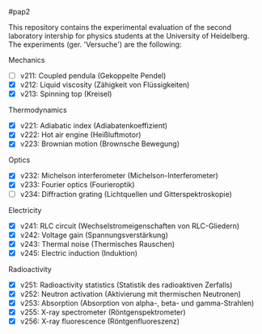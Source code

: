 #pap2

This repository contains the experimental evaluation of the second laboratory intership for physics students at the University of Heidelberg. The experiments (ger. 'Versuche') are the following:

Mechanics

- [ ] v211: Coupled pendula (Gekoppelte Pendel)
- [x] v212: Liquid viscosity (Zähigkeit von Flüssigkeiten)
- [x] v213: Spinning top (Kreisel)

Thermodynamics

- [x] v221: Adiabatic index (Adiabatenkoeffizient)
- [x] v222: Hot air engine (Heißluftmotor)
- [x] v223: Brownian motion (Brownsche Bewegung)

Optics

- [x] v232: Michelson interferometer (Michelson-Interferometer)
- [x] v233: Fourier optics (Fourieroptik)
- [ ] v234: Diffraction grating (Lichtquellen und Gitterspektroskopie)

Electricity

- [x] v241: RLC circuit (Wechselstromeigenschaften von RLC-Gliedern)
- [x] v242: Voltage gain (Spannungsverstärkung)
- [x] v243: Thermal noise (Thermisches Rauschen)
- [x] v245: Electric induction (Induktion)

Radioactivity

- [x] v251: Radioactivity statistics (Statistik des radioaktiven Zerfalls)
- [x] v252: Neutron activation (Aktivierung mit thermischen Neutronen)
- [x] v253: Absorption (Absorption von alpha-, beta- und gamma-Strahlen)
- [x] v255: X-ray spectrometer (Röntgenspektrometer)
- [x] v256: X-ray fluorescence (Röntgenfluoreszenz)
